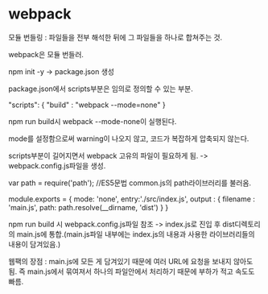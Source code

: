 # webpack

모듈 번들링 : 파일들을 전부 해석한 뒤에 그 파일들을 하나로 합쳐주는 것.

webpack은 모듈 번들러.

npm init -y -> package.json 생성

package.json에서 scripts부분은 임의로 정의할 수 있는 부분.

"scripts": {
    "build" : "webpack --mode=none" 
 }

npm run build시 webpack --mode-none이 실행된다. 

mode를 설정함으로써 warning이 나오지 않고, 코드가 복잡하게 압축되지 않는다.

scripts부분이 길어지면서 webpack 고유의 파일이 필요하게 됨. -> webpack.config.js파일을 생성.

var path = require('path');  //ES5문법 common.js의 path라이브러리를 불러옴.

module.exports = {
  mode: 'none',
  entry:'./src/index.js',
  output : {
    filename : 'main.js',
    path: path.resolve(__dirname, 'dist')
  }
}

npm run build 시 webpack.config.js파일 참조 -> index.js로 진입 후 dist디렉토리의 main.js에 통합.(main.js파일 내부에는 index.js의 내용과 사용한 라이브러리들의 내용이 담겨있음.) 

웹팩의 장점 : main.js에 모든 게 담겨있기 때문에 여러 URL에 요청을 보내지 않아도 됨. 즉 main.js에서 묶여져서 하나의 파일안에서 처리하기 때문에 부하가 적고 속도도 빠름.
